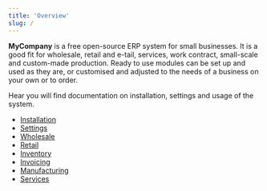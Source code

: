 ```yaml
---
title: 'Overview'
slug: /
---
```


**MyCompany** is a free open-source ERP system for small businesses. It is a good fit for wholesale, retail and e-tail, services, work contract, small-scale and custom-made production. Ready to use modules can be set up and used as they are, or customised and adjusted to the needs of a business on your own or to order. 

Hear you will find documentation on installation, settings and usage of the system. 

- [Installation](Installation.md)
- [Settings](General_settings_and_master_data.md)
- [Wholesale](Wholesale.md)
- [Retail](Retail.md)
- [Inventory](Inventory.md)
- [Invoicing](Invoicing.md)
- [Manufacturing](Manufacturing_management.md)
- [Services](Services.md)
  
